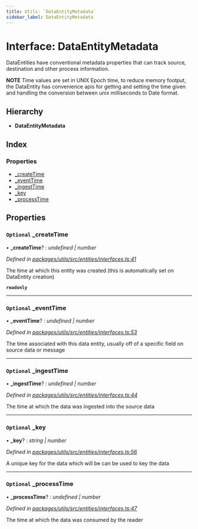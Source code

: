 ```yaml
---
title: Utils: `DataEntityMetadata`
sidebar_label: DataEntityMetadata
---
```


# Interface: DataEntityMetadata

DataEntities have conventional metadata properties
that can track source, destination and other process
information.

**NOTE** Time values are set in UNIX Epoch time,
to reduce memory footput, the DataEntity has convenience
apis for getting and setting the time given and handling
the conversion between unix milliseconds to Date format.

## Hierarchy

* **DataEntityMetadata**

## Index

### Properties

* [_createTime](dataentitymetadata.md#optional-_createtime)
* [_eventTime](dataentitymetadata.md#optional-_eventtime)
* [_ingestTime](dataentitymetadata.md#optional-_ingesttime)
* [_key](dataentitymetadata.md#optional-_key)
* [_processTime](dataentitymetadata.md#optional-_processtime)

## Properties

### `Optional` _createTime

• **_createTime**? : *undefined | number*

*Defined in [packages/utils/src/entities/interfaces.ts:41](https://github.com/terascope/teraslice/blob/653cf7530/packages/utils/src/entities/interfaces.ts#L41)*

The time at which this entity was created
(this is automatically set on DataEntity creation)

**`readonly`** 

___

### `Optional` _eventTime

• **_eventTime**? : *undefined | number*

*Defined in [packages/utils/src/entities/interfaces.ts:53](https://github.com/terascope/teraslice/blob/653cf7530/packages/utils/src/entities/interfaces.ts#L53)*

The time associated with this data entity,
usually off of a specific field on source data or message

___

### `Optional` _ingestTime

• **_ingestTime**? : *undefined | number*

*Defined in [packages/utils/src/entities/interfaces.ts:44](https://github.com/terascope/teraslice/blob/653cf7530/packages/utils/src/entities/interfaces.ts#L44)*

The time at which the data was ingested into the source data

___

### `Optional` _key

• **_key**? : *string | number*

*Defined in [packages/utils/src/entities/interfaces.ts:56](https://github.com/terascope/teraslice/blob/653cf7530/packages/utils/src/entities/interfaces.ts#L56)*

A unique key for the data which will be can be used to key the data

___

### `Optional` _processTime

• **_processTime**? : *undefined | number*

*Defined in [packages/utils/src/entities/interfaces.ts:47](https://github.com/terascope/teraslice/blob/653cf7530/packages/utils/src/entities/interfaces.ts#L47)*

The time at which the data was consumed by the reader
